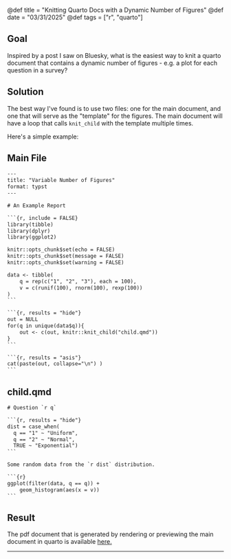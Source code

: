 @def title = "Knitting Quarto Docs with a Dynamic Number of Figures"
@def date = "03/31/2025"
@def tags = ["r", "quarto"]

## Goal

Inspired by a post I saw on Bluesky, what is the easiest way to knit a quarto document that contains a dynamic number of figures - e.g. a plot for each question in a survey?

## Solution

The best way I've found is to use two files: one for the main document, and one that will serve as the "template" for the figures. The main document will have a loop that calls `knit_child` with the template multiple times.

Here's a simple example:

## Main File

`````txt
---
title: "Variable Number of Figures"
format: typst
---

# An Example Report

```{r, include = FALSE}
library(tibble)
library(dplyr)
library(ggplot2)

knitr::opts_chunk$set(echo = FALSE)
knitr::opts_chunk$set(message = FALSE)
knitr::opts_chunk$set(warning = FALSE)

data <- tibble(
    q = rep(c("1", "2", "3"), each = 100),
    v = c(runif(100), rnorm(100), rexp(100))
)
```

```{r, results = "hide"}
out = NULL
for(q in unique(data$q)){
    out <- c(out, knitr::knit_child("child.qmd"))
}
```

```{r, results = "asis"}
cat(paste(out, collapse="\n") )
```
`````

## child.qmd

`````txt
# Question `r q`

```{r, results = "hide"}
dist = case_when(
  q == "1" ~ "Uniform",
  q == "2" ~ "Normal",
  TRUE ~ "Exponential")
```

Some random data from the `r dist` distribution.

```{r}
ggplot(filter(data, q == q)) +
    geom_histogram(aes(x = v))
```
`````

## Result

The pdf document that is generated by rendering or previewing the main document in quarto is available [here.](/assets/multi.pdf)

---
